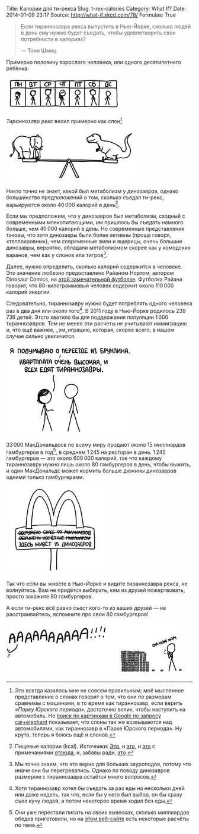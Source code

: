 Title: Калории для ти-рекса
Slug: t-rex-calories
Category: What If?
Date: 2014-01-09 23:17
Source: http://what-if.xkcd.com/78/
Formulas: True

> Если тираннозавра рекса выпустить в Нью-Йорке, сколько людей в день ему нужно будет съедать, чтобы удовлетворить свои потребности в калориях?
> 
> — Тони Шмиц

Примерно половину взрослого человека, или одного десятилетнего ребёнка:

![](/uploads/078-t-rex-calories/trex_calendar_ru.png "Чёрт, вчера я забыл съесть одного. Можно мне двойную порцию?")

_Тираннозавр рекс_ весил примерно как слон[^1].

![](/uploads/078-t-rex-calories/trex_elephant.png "Ютараптор помрёт от зависти.")

Никто точно не знает, какой был метаболизм у динозавров, однако большинство предположений о том, сколько съедал ти-рекс, варьируются около 40&thinsp;000 калорий в день[^2].

Если мы предположим, что у динозавров был метаболизм, сходный с современными млекопитающими, им пришлось бы съедать намного больше, чем 40&thinsp;000 калорий в день. Но современные представления таковы, что хотя динозавры были более активны (проще говоря, «теплокровны»), чем современные змеи и ящерицы, очень большие динозавры, вероятно, обладали метаболизмом скорее как у комодских варанов, чем как у слонов или тигров[^3].

Далее, нужно определить, сколько калорий содержится в человеке. Это значение любезно предоставлено Райаном Нортом, автором Dinosaur Comics, на [этой замечательной футболке](http://www.topatoco.com/merchant.mvc?Screen=PROD&Store_Code=TO&Product_Code=QW-PERSON&Category_Code=QW). Футболка Райана говорит, что 80-килограммовый человек содержит около 110&thinsp;000 калорий энергии.

Следовательно, тираннозавру нужно будет потреблять одного человека раз в два дня или около того[^4]. В 2011 году в Нью-Йорке родилось 239&thinsp;736 детей. Этого хватило бы для поддержания популяции 1&thinsp;000 тираннозавров. Тем не менее эти расчеты не учитывают иммиграцию и, что ещё важнее, _эм_играцию, которая, скорее всего, в нашем случае сильно увеличится.

![](/uploads/078-t-rex-calories/trex_hipsters_ru.png "Интересно, влезет ли тираннозавр в вагон метро.")

33&thinsp;000 МакДональдсов по всему миру продают около 15 миллиардов гамбургеров в год[^5], в среднем 1&thinsp;245 на ресторан в день. 1&thinsp;245 гамбургеров — это около 600&thinsp;000 калорий, так что каждому тираннозавру нужно лишь около 80 гамбургеров в день, чтобы выжить, и один МакДональдс может кормить больше дюжины динозавров одними только гамбургерами.

![](/uploads/078-t-rex-calories/trex_mcdonalds_ru.png "Один из них спит в бассейне с шариками. Предупредите детей!")

Так что если вы живёте в Нью-Йорке и видите тираннозавра рекса, не волнуйтесь. Вам не придётся выбирать, кем из друзей пожертвовать, просто закажите 80 гамбургеров.

А если ти-рекс всё равно съест кого-то из ваших друзей — не расстраивайтесь, вспомните про свои 80 гамбургеров!

![](/uploads/078-t-rex-calories/trex_hamburgers_ru.png "Мы просто знакомые, по правде говоря.")

[^1]: Это всегда казалось мне не совсем правильным; моё мысленное представление о слонах говорит о том, что они по размерам сравнимы с машинами, в то время как тираннозавр, если верить _«Парку Юрского периода»_, достаточно велик, чтобы наступить на автомобиль. Но [поиск по картинкам в Google по запросу car+elephant](https://www.google.com/search?tbm=isch&q=elephant+car) показывает, что слоны так же возвышаются над автомобилями, как тираннозавр в «Парке Юрского периода». Ну круто, теперь я боюсь ещё и слонов.
[^2]: Пищевые калории (kcal). Источники: [Это](http://www.pnas.org/content/106/29/12184.full), и [это](http://palaeo-electronica.org/1999_2/gigan/issue2_99.htm), и [это](http://www.jstor.org/discover/10.2307/2666002) с примечаниями [отсюда](http://www.plosone.org/article/info%3Adoi%2F10.1371%2Fjournal.pone.0026037), и, забавы ради, [это](http://regex.alf.nu/).
[^3]: Мы точно знаем, что это верно для больших зауроподов, потому что иначе они бы перегревались. Однако по поводу динозавров размером с тираннозавра остаётся много вопросов.
[^4]: Хотя тираннозавр хотел бы съедать за раз еды на несколько дней или даже недель, так что, если бы у него был выбор, он бы сразу съел кучу людей, а потом некоторое время ходил без еды.
[^5]: Они уже перестали писать на своих вывесках, сколько миллиардов обедов приготовили, но на [этом веб-сайте](http://overhowmanybillionserved.blogspot.com/) есть некоторые расчёты по теме.
